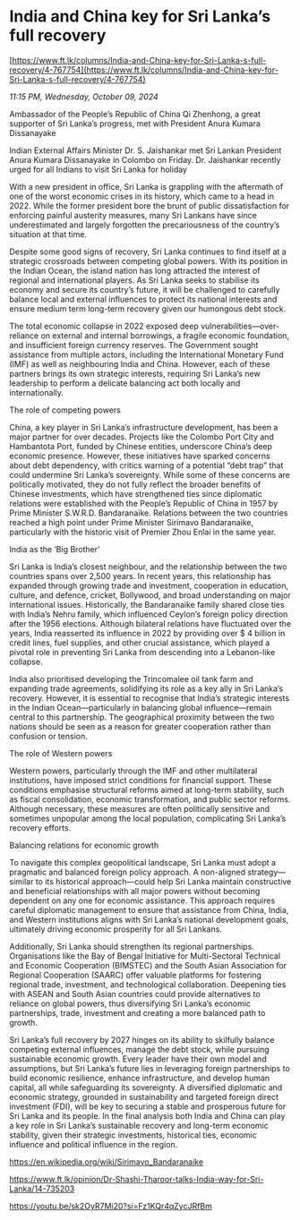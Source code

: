 # India and China key for Sri Lanka’s full recovery

[https://www.ft.lk/columns/India-and-China-key-for-Sri-Lanka-s-full-recovery/4-767754](https://www.ft.lk/columns/India-and-China-key-for-Sri-Lanka-s-full-recovery/4-767754)

*11:15 PM, Wednesday, October 09, 2024*

Ambassador of the People’s Republic of China Qi Zhenhong, a great supporter of Sri Lanka’s progress, met with President Anura Kumara Dissanayake

Indian External Affairs Minister Dr. S. Jaishankar met Sri Lankan President Anura Kumara Dissanayake in Colombo on Friday. Dr. Jaishankar recently urged for all Indians to visit Sri Lanka for holiday

With a new president in office, Sri Lanka is grappling with the aftermath of one of the worst economic crises in its history, which came to a head in 2022. While the former president bore the brunt of public dissatisfaction for enforcing painful austerity measures, many Sri Lankans have since underestimated and largely forgotten the precariousness of the country’s situation at that time.

Despite some good signs of recovery, Sri Lanka continues to find itself at a strategic crossroads between competing global powers. With its position in the Indian Ocean, the island nation has long attracted the interest of regional and international players. As Sri Lanka seeks to stabilise its economy and secure its country’s future, it will be challenged to carefully balance local and external influences to protect its national interests and ensure medium term long-term recovery given our humongous debt stock.

The total economic collapse in 2022 exposed deep vulnerabilities—over-reliance on external and internal borrowings, a fragile economic foundation, and insufficient foreign currency reserves. The Government sought assistance from multiple actors, including the International Monetary Fund (IMF) as well as neighbouring India and China. However, each of these partners brings its own strategic interests, requiring Sri Lanka’s new leadership to perform a delicate balancing act both locally and internationally.

The role of competing powers

China, a key player in Sri Lanka’s infrastructure development, has been a major partner for over decades. Projects like the Colombo Port City and Hambantota Port, funded by Chinese entities, underscore China’s deep economic presence. However, these initiatives have sparked concerns about debt dependency, with critics warning of a potential “debt trap” that could undermine Sri Lanka’s sovereignty. While some of these concerns are politically motivated, they do not fully reflect the broader benefits of Chinese investments, which have strengthened ties since diplomatic relations were established with the People’s Republic of China in 1957 by Prime Minister S.W.R.D. Bandaranaike. Relations between the two countries reached a high point under Prime Minister Sirimavo Bandaranaike, particularly with the historic visit of Premier Zhou Enlai in the same year.

India as the ‘Big Brother’

Sri Lanka is India’s closest neighbour, and the relationship between the two countries spans over 2,500 years. In recent years, this relationship has expanded through growing trade and investment, cooperation in education, culture, and defence, cricket, Bollywood, and broad understanding on major international issues. Historically, the Bandaranaike family shared close ties with India’s Nehru family, which influenced Ceylon’s foreign policy direction after the 1956 elections. Although bilateral relations have fluctuated over the years, India reasserted its influence in 2022 by providing over $ 4 billion in credit lines, fuel supplies, and other crucial assistance, which played a pivotal role in preventing Sri Lanka from descending into a Lebanon-like collapse.

India also prioritised developing the Trincomalee oil tank farm and expanding trade agreements, solidifying its role as a key ally in Sri Lanka’s recovery. However, it is essential to recognise that India’s strategic interests in the Indian Ocean—particularly in balancing global influence—remain central to this partnership. The geographical proximity between the two nations should be seen as a reason for greater cooperation rather than confusion or tension.

The role of Western powers

Western powers, particularly through the IMF and other multilateral institutions, have imposed strict conditions for financial support. These conditions emphasise structural reforms aimed at long-term stability, such as fiscal consolidation, economic transformation, and public sector reforms. Although necessary, these measures are often politically sensitive and sometimes unpopular among the local population, complicating Sri Lanka’s recovery efforts.

Balancing relations for economic growth

To navigate this complex geopolitical landscape, Sri Lanka must adopt a pragmatic and balanced foreign policy approach. A non-aligned strategy—similar to its historical approach—could help Sri Lanka maintain constructive and beneficial relationships with all major powers without becoming dependent on any one for economic assistance. This approach requires careful diplomatic management to ensure that assistance from China, India, and Western institutions aligns with Sri Lanka’s national development goals, ultimately driving economic prosperity for all Sri Lankans.

Additionally, Sri Lanka should strengthen its regional partnerships. Organisations like the Bay of Bengal Initiative for Multi-Sectoral Technical and Economic Cooperation (BIMSTEC) and the South Asian Association for Regional Cooperation (SAARC) offer valuable platforms for fostering regional trade, investment, and technological collaboration. Deepening ties with ASEAN and South Asian countries could provide alternatives to reliance on global powers, thus diversifying Sri Lanka’s economic partnerships, trade, investment and creating a more balanced path to growth.

Sri Lanka’s full recovery by 2027 hinges on its ability to skilfully balance competing external influences, manage the debt stock, while pursuing sustainable economic growth. Every leader have their own model and assumptions, but Sri Lanka’s future lies in leveraging foreign partnerships to build economic resilience, enhance infrastructure, and develop human capital, all while safeguarding its sovereignty. A diversified diplomatic and economic strategy, grounded in sustainability and targeted foreign direct investment (FDI), will be key to securing a stable and prosperous future for Sri Lanka and its people. In the final analysis both India and China can play a key role in Sri Lanka’s sustainable recovery and long-term economic stability, given their strategic investments, historical ties, economic influence and political influence in the region.

https://en.wikipedia.org/wiki/Sirimavo_Bandaranaike

https://www.ft.lk/opinion/Dr-Shashi-Tharoor-talks-India-way-for-Sri-Lanka/14-735203

https://youtu.be/sk2OyR7Mi20?si=Fz1KQr4qZycJRfBm

